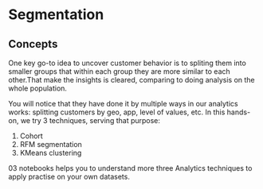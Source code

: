 # Segmentation

## Concepts


One key go-to idea to uncover customer behavior is to spliting them into smaller groups that within each group they are more similar to each other.That make the insights is cleared, comparing to doing analysis on the whole population. 

You will notice that they have done it by multiple ways in our analytics works: splitting customers by geo, app, level of values, etc.
In this hands-on, we try 3 techniques, serving that purpose: 

1. Cohort 
2. RFM segmentation 
3. KMeans clustering

03 notebooks helps you to understand more three Analytics techniques to apply practise on your own datasets.




